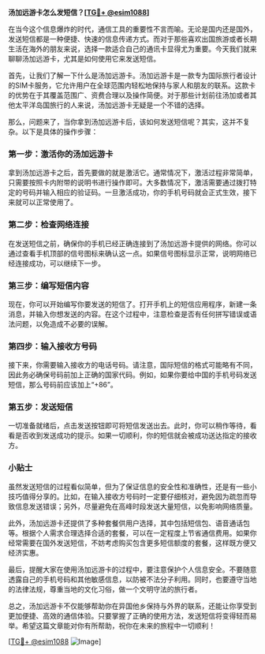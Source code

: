 **汤加远游卡怎么发短信？[[TG💪+ @esim1088](https://t.me/s/esim1088)]**

在当今这个信息爆炸的时代，通信工具的重要性不言而喻。无论是国内还是国外，发送短信都是一种便捷、快速的信息传递方式。而对于那些喜欢出国旅游或者长期生活在海外的朋友来说，选择一款适合自己的通讯卡显得尤为重要。今天我们就来聊聊汤加远游卡，尤其是如何使用它来发送短信。

首先，让我们了解一下什么是汤加远游卡。汤加远游卡是一款专为国际旅行者设计的SIM卡服务，它允许用户在全球范围内轻松地保持与家人和朋友的联系。这款卡的优势在于其覆盖范围广、资费合理以及操作简便。对于那些计划前往汤加或者其他太平洋岛国旅行的人来说，汤加远游卡无疑是一个不错的选择。

那么，问题来了，当你拿到汤加远游卡后，该如何发送短信呢？其实，这并不复杂。以下是具体的操作步骤：

### 第一步：激活你的汤加远游卡

拿到汤加远游卡之后，首先要做的就是激活它。通常情况下，激活过程非常简单，只需要按照卡内附带的说明书进行操作即可。大多数情况下，激活需要通过拨打特定的号码并输入相应的验证码。一旦激活成功，你的手机号码就会正式生效，接下来就可以正常使用了。

### 第二步：检查网络连接

在发送短信之前，确保你的手机已经正确连接到了汤加远游卡提供的网络。你可以通过查看手机顶部的信号图标来确认这一点。如果信号图标显示正常，说明网络已经连接成功，可以继续下一步。

### 第三步：编写短信内容

现在，你可以开始编写你要发送的短信了。打开手机上的短信应用程序，新建一条消息，并输入你想发送的内容。在这个过程中，注意检查是否有任何拼写错误或语法问题，以免造成不必要的误解。

### 第四步：输入接收方号码

接下来，你需要输入接收方的电话号码。请注意，国际短信的格式可能略有不同，因此务必确保号码前加上正确的国家代码。例如，如果你要给中国的手机号码发送短信，那么号码前应该加上“+86”。

### 第五步：发送短信

一切准备就绪后，点击发送按钮即可将短信发送出去。此时，你可以稍作等待，看看是否收到发送成功的提示。如果一切顺利，你的短信就会被成功送达指定的接收方。

### 小贴士

虽然发送短信的过程看似简单，但为了保证信息的安全性和准确性，还是有一些小技巧值得分享的。比如，在输入接收方号码时一定要仔细核对，避免因为疏忽而导致信息发送错误；另外，尽量避免在高峰时段发送大量短信，以免影响网络质量。

此外，汤加远游卡还提供了多种套餐供用户选择，其中包括短信包、语音通话包等。根据个人需求合理选择合适的套餐，可以在一定程度上节省通信费用。如果你经常需要在国外发送短信，不妨考虑购买包含更多短信额度的套餐，这样既方便又经济实惠。

最后，提醒大家在使用汤加远游卡的过程中，要注意保护个人信息安全。不要随意透露自己的手机号码和其他敏感信息，以防被不法分子利用。同时，也要遵守当地的法律法规，尊重当地的文化习俗，做一个文明守法的旅行者。

总之，汤加远游卡不仅能够帮助你在异国他乡保持与外界的联系，还能让你享受到更加便捷、高效的通信体验。只要掌握了正确的使用方法，发送短信将变得轻而易举。希望这篇文章能对你有所帮助，祝你在未来的旅程中一切顺利！

[[TG💪+ @esim1088](https://t.me/s/esim1088) ![Image](https://i.postimg.cc/4NQfJmqS/Snipaste-2025-05-13-00-14-12.png)]